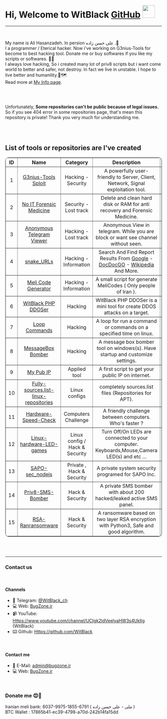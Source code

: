 <h1>Hi, Welcome to WitBlack <a href="https://github.com/witblack/">GitHub</a> <img src="http://i.imgur.com/Cj4rMrS.gif" height="40" alt="" title="Welcome :)"/></h1>
<hr/></br/>

<p>
  My name is Ali Hasanzadeh. In persion علی حسن زاده .🕺<br/>
  I a programmer / Eterical hacker. Now i've working on G3nius-Tools for become to best hacking tool. Donate me or buy softwares if you like my scripts or softwares. 🤘👾<br/>
  I always love hacking, So i created many lot of priv8 scripts but i want come world to better and safer, not destroy.
  In fact we live in unstable. I hope to live better and humanility.🌾🗺<br/>
  Read more at <a href="https://github.com/witblack/WitBlack">My Info page</a>.
</p>

<br/><br/>
<p>
  Unfortunately, <b>Some repositories can't be public because of legal issues.</b> So if you see 404 error in some repositories page, that's mean this repository is private!
Thank you very much for understanding me.
</p>
<br/><br/>

<p>
  <h2>List of tools or repositories are I've created</h2>
  <div align="center">
    <table border="1" style="border-radius: 10px;text-align: center;">
      <tr>
        <th>ID</th>
        <th>Name</th>
        <th>Category</th>
        <th>Description</th>
        <th>Language</th>
      </tr>
      <tr>
        <td>1</td>
        <td><a href="https://github.com/witblack/G3nius-Tools-Sploit">G3nius-Tools Sploit</a></td>
        <td>Hacking - Security</td>
        <td>A powerfully user-friendly to Server, Client, Network, Signal exploitation tool.</td>
        <td>Python 3</td>
      </tr>
      <tr>
        <td>2</td>
        <td><a href="https://github.com/witblack/No-IT-Forensic-Medicine">No IT Forensic Medicine</a></td>
        <td>Security - Lost track</td>
        <td>Delete and clean hard disk or RAM for anti recovery and Forensic Medicine.</td>
        <td>Python 2</td>
      </tr>
      <tr>
        <td>3</td>
        <td><a href="https://github.com/witblack/Anonymous-Telegram-Viewer">Anonymous Telegram Viewer</a></td>
        <td>Hacking - Lost track</td>
        <td>Anonymous View in telegram. While you are block or want see channel without seen.</td>
        <td>Python 2/3</td>
      </tr>
      <tr>
        <td>4</td>
        <td><a href="https://github.com/witblack/snake_URLs">snake_URLs</a></td>
        <td>Hacking - Information</td>
        <td>Search And Find Report Results From <a href="https://google.com">Google</a> - <a href="https://duckduckgo.com/">DocDocGO</a> - <a href="https://wikipedia.org">Wikipedia</a> And More.</td>
        <td>Python 2</td>
      </tr>
      <tr>
        <td>5</td>
        <td><a href="https://github.com/witblack/Meli-Code-Generator">Meli Code Generator</a></td>
        <td>Hacking - Information</td>
        <td>A small script for generate MeliCodes ( Only people of Iran ).</td>
        <td>PHP</td>
      </tr>
      <tr>
        <td>6</td>
        <td><a href="https://github.com/witblack/WitBlack-PHP-DDOSer">WitBlack PHP DDOSer</a></td>
        <td>Hacking</td>
        <td>WitBlack PHP DDOSer is a mini tool for create DDOS attacks on a target.</td>
        <td>PHP</td>
      </tr>
      <tr>
        <td>7</td>
        <td><a href="https://github.com/witblack/Loop-Commands">Loop Commands</a></td>
        <td>Hacking</td>
        <td>A loop for run a command or commands on a specified time on linux.</td>
        <td>Python 2</td>
      </tr>
      <tr>
        <td>8</td>
        <td><a href="https://github.com/witblack/MessageBox-Bomber">MessageBox Bomber</a></td>
        <td>Hacking</td>
        <td>A message box bomber tool on windows(s). Have startup and customize settings.</td>
        <td>C#</td>
      </tr>
      <tr>
        <td>9</td>
        <td><a href="https://github.com/witblack/mypubip">My Pub IP</a></td>
        <td>Applied tool</td>
        <td>A first script to get your public IP on internet.</td>
        <td>Shell (Bash)</td>
      </tr>
      <tr>
        <td>10</td>
        <td><a href="https://github.com/witblack/fully-sources.list-linux-repositories">Fully-sources.list-linux-repositories</a></td>
        <td>Linux configs</td>
        <td>completely sources.list files (Repositories for APT).</td>
        <td>Shell (Bash)</td>
      </tr>
      <tr>
        <td>11</td>
        <td><a href="https://github.com/witblack/Hardware-Speed-Check">Hardware-Speed-Check</a></td>
        <td>Computers Challenge</td>
        <td>A friendly challenge between computers. Who's faster ?</td>
        <td>Python 3</td>
      </tr>
      <tr>
        <td>12</td>
        <td><a href="https://github.com/witblack/Linux-Hardware-LED-games">Linux-hardware-LED-games</a></td>
        <td>Linux config / Hack & Security</td>
        <td>Turn Off/On LEDs are connected to your computer. Keyboards,Mouse,Camera LED(s) and etc ...</td>
        <td>Python 3</td>
      </tr>
      <tr>
        <td>13</td>
        <td><a href="https://github.com/witblack/SAPO-sec_nodejs">SAPO-sec_nodejs</a></td>
        <td>Private , Hack & Security</td>
        <td>A private system security programed for SAPO Inc.</td>
        <td>NodeJS</td>
      </tr>
      <tr>
        <td>14</td>
        <td><a href="https://github.com/witblack/priv8-SMS-Bomber">Priv8-SMS-Bomber</a></td>
        <td>Hack & Security</td>
        <td>A private SMS bomber with about 200 hacked/leaked active SMS panel.</td>
        <td>Python 3</td>
      </tr>
      <tr>
        <td>15</td>
        <td><a href="https://github.com/witblack/RSA-Ranransomware">RSA-Ranransomware</a></td>
        <td>Hack & Security</td>
        <td>A ransomware based on two layer RSA encryption with Python3, Safe and good algorithm.</td>
        <td>Python 3</td>
      </tr>
    </table>
    </div>
</p>
<br/><br/>
<hr/>
<h3>Contact us</h3>
</hr><br/>

<h4>Channels</h4>
<p>
  <ul>
      <li>💬 Telegram:       <a href="Https://t.me/WitBlack_ch">@WitBlack_ch</a></li>
      <li>💻 Web:       <a href="Https://BugZone.ir">BugZone.ir</a></li>
      <li>📹 YouTube:       <a href="Https://www.youtube.com/channel/UCIgk2ldVeelyaHW3s4UkIIg">Https://www.youtube.com/channel/UCIgk2ldVeelyaHW3s4UkIIg</a> (WitBlack)</li>
      <li>⌨️ Github:       <a href="Https://github.com/WitBlack">Https://github.com/WitBlack</a></li>
  </ul>
</p>

<br/>
<h4>Contact me</h4>
<p>
  <ul>
      <li>📧 E-Mail:       <a href="mailto:admin@bugzone.ir">admin@bugzone.ir</a></li>
      <li>💻 Web:       <a href="Https://BugZone.ir">BugZone.ir</a></li>
  </ul>
</p>
<br/>

<h3>Donate me 😍🙏</h3>
<p>
  Iranian meli bank: 6037-9975-1855-6791 ( ملی - علی حسن زاده )<br/>
  BTC Wallet : 17865b41-ec39-4798-a70d-242b14fa15dd
</p>
